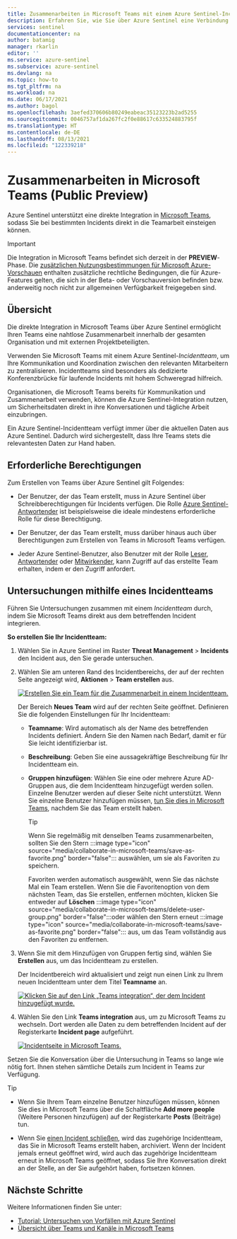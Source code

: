 ```yaml
---
title: Zusammenarbeiten in Microsoft Teams mit einem Azure Sentinel-Incidentteam | Microsoft-Dokumentation
description: Erfahren Sie, wie Sie über Azure Sentinel eine Verbindung zu Microsoft Teams herstellen, um mit anderen Personen in Ihrem Team mithilfe von Azure Sentinel-Daten zusammenzuarbeiten.
services: sentinel
documentationcenter: na
author: batamig
manager: rkarlin
editor: ''
ms.service: azure-sentinel
ms.subservice: azure-sentinel
ms.devlang: na
ms.topic: how-to
ms.tgt_pltfrm: na
ms.workload: na
ms.date: 06/17/2021
ms.author: bagol
ms.openlocfilehash: 3aefed370606b80249eabeac35123223b2ad5255
ms.sourcegitcommit: 0046757af1da267fc2f0e88617c633524883795f
ms.translationtype: HT
ms.contentlocale: de-DE
ms.lasthandoff: 08/13/2021
ms.locfileid: "122339218"
---
```

# <a name="collaborate-in-microsoft-teams-public-preview"></a>Zusammenarbeiten in Microsoft Teams (Public Preview)

Azure Sentinel unterstützt eine direkte Integration in [Microsoft Teams](/microsoftteams/), sodass Sie bei bestimmten Incidents direkt in die Teamarbeit einsteigen können.


> [!IMPORTANT]
> Die Integration in Microsoft Teams befindet sich derzeit in der **PREVIEW**-Phase. Die [zusätzlichen Nutzungsbestimmungen für Microsoft Azure-Vorschauen](https://azure.microsoft.com/support/legal/preview-supplemental-terms/) enthalten zusätzliche rechtliche Bedingungen, die für Azure-Features gelten, die sich in der Beta- oder Vorschauversion befinden bzw. anderweitig noch nicht zur allgemeinen Verfügbarkeit freigegeben sind.

## <a name="overview"></a>Übersicht

Die direkte Integration in Microsoft Teams über Azure Sentinel ermöglicht Ihren Teams eine nahtlose Zusammenarbeit innerhalb der gesamten Organisation und mit externen Projektbeteiligten.

Verwenden Sie Microsoft Teams mit einem Azure Sentinel-*Incidentteam*, um Ihre Kommunikation und Koordination zwischen den relevanten Mitarbeitern zu zentralisieren. Incidentteams sind besonders als dedizierte Konferenzbrücke für laufende Incidents mit hohem Schweregrad hilfreich.

Organisationen, die Microsoft Teams bereits für Kommunikation und Zusammenarbeit verwenden, können die Azure Sentinel-Integration nutzen, um Sicherheitsdaten direkt in ihre Konversationen und tägliche Arbeit einzubringen. 

Ein Azure Sentinel-Incidentteam verfügt immer über die aktuellen Daten aus Azure Sentinel. Dadurch wird sichergestellt, dass Ihre Teams stets die relevantesten Daten zur Hand haben.

## <a name="required-permissions"></a>Erforderliche Berechtigungen

Zum Erstellen von Teams über Azure Sentinel gilt Folgendes:

- Der Benutzer, der das Team erstellt, muss in Azure Sentinel über Schreibberechtigungen für Incidents verfügen. Die Rolle [Azure Sentinel-Antwortender](../role-based-access-control/built-in-roles.md#azure-sentinel-responder) ist beispielsweise die ideale mindestens erforderliche Rolle für diese Berechtigung.

- Der Benutzer, der das Team erstellt, muss darüber hinaus auch über Berechtigungen zum Erstellen von Teams in Microsoft Teams verfügen.

- Jeder Azure Sentinel-Benutzer, also Benutzer mit der Rolle [Leser](../role-based-access-control/built-in-roles.md#azure-sentinel-reader), [Antwortender](../role-based-access-control/built-in-roles.md#azure-sentinel-responder) oder [Mitwirkender](../role-based-access-control/built-in-roles.md#azure-sentinel-contributor), kann Zugriff auf das erstellte Team erhalten, indem er den Zugriff anfordert.

## <a name="use-an-incident-team-to-investigate"></a>Untersuchungen mithilfe eines Incidentteams

Führen Sie Untersuchungen zusammen mit einem *Incidentteam* durch, indem Sie Microsoft Teams direkt aus dem betreffenden Incident integrieren.

**So erstellen Sie Ihr Incidentteam:**

1. Wählen Sie in Azure Sentinel im Raster **Threat Management** > **Incidents** den Incident aus, den Sie gerade untersuchen.

1. Wählen Sie am unteren Rand des Incidentbereichs, der auf der rechten Seite angezeigt wird, **Aktionen** > **Team erstellen** aus.

    [ ![Erstellen Sie ein Team für die Zusammenarbeit in einem Incidentteam.](media/collaborate-in-microsoft-teams/create-team.png) ](media/collaborate-in-microsoft-teams/create-team.png#lightbox)

    Der Bereich **Neues Team** wird auf der rechten Seite geöffnet. Definieren Sie die folgenden Einstellungen für Ihr Incidentteam:

    - **Teamname**: Wird automatisch als der Name des betreffenden Incidents definiert. Ändern Sie den Namen nach Bedarf, damit er für Sie leicht identifizierbar ist.
    - **Beschreibung**: Geben Sie eine aussagekräftige Beschreibung für Ihr Incidentteam ein.
    - **Gruppen hinzufügen**: Wählen Sie eine oder mehrere Azure AD-Gruppen aus, die dem Incidentteam hinzugefügt werden sollen. Einzelne Benutzer werden auf dieser Seite nicht unterstützt. Wenn Sie einzelne Benutzer hinzufügen müssen, [tun Sie dies in Microsoft Teams](#more-users), nachdem Sie das Team erstellt haben.

        > [!TIP]
        > Wenn Sie regelmäßig mit denselben Teams zusammenarbeiten, sollten Sie den Stern :::image type="icon" source="media/collaborate-in-microsoft-teams/save-as-favorite.png" border="false"::: auswählen, um sie als Favoriten zu speichern.
        >
        > Favoriten werden automatisch ausgewählt, wenn Sie das nächste Mal ein Team erstellen. Wenn Sie die Favoritenoption von dem nächsten Team, das Sie erstellen, entfernen möchten, klicken Sie entweder auf **Löschen** :::image type="icon" source="media/collaborate-in-microsoft-teams/delete-user-group.png" border="false":::oder wählen den Stern erneut :::image type="icon" source="media/collaborate-in-microsoft-teams/save-as-favorite.png" border="false"::: aus, um das Team vollständig aus den Favoriten zu entfernen.
        >

1. Wenn Sie mit dem Hinzufügen von Gruppen fertig sind, wählen Sie **Erstellen** aus, um das Incidentteam zu erstellen.

    Der Incidentbereich wird aktualisiert und zeigt nun einen Link zu Ihrem neuen Incidentteam unter dem Titel **Teamname** an.

    [ ![Klicken Sie auf den Link „Teams integration“, der dem Incident hinzugefügt wurde.](media/collaborate-in-microsoft-teams/teams-link-added-to-incident.jpg) ](media/collaborate-in-microsoft-teams/teams-link-added-to-incident.jpg#lightbox)


1. Wählen Sie den Link **Teams integration** aus, um zu Microsoft Teams zu wechseln. Dort werden alle Daten zu dem betreffenden Incident auf der Registerkarte **Incident page** aufgeführt.

    [ ![Incidentseite in Microsoft Teams.](media/collaborate-in-microsoft-teams/incident-in-teams.jpg) ](media/collaborate-in-microsoft-teams/incident-in-teams.jpg#lightbox)

Setzen Sie die Konversation über die Untersuchung in Teams so lange wie nötig fort. Ihnen stehen sämtliche Details zum Incident in Teams zur Verfügung.

> [!TIP]
> - <a name="more-users"></a>Wenn Sie Ihrem Team einzelne Benutzer hinzufügen müssen, können Sie dies in Microsoft Teams über die Schaltfläche **Add more people** (Weitere Personen hinzufügen) auf der Registerkarte **Posts** (Beiträge) tun.
>
> - Wenn Sie [einen Incident schließen](investigate-cases.md#closing-an-incident), wird das zugehörige Incidentteam, das Sie in Microsoft Teams erstellt haben, archiviert. Wenn der Incident jemals erneut geöffnet wird, wird auch das zugehörige Incidentteam erneut in Microsoft Teams geöffnet, sodass Sie Ihre Konversation direkt an der Stelle, an der Sie aufgehört haben, fortsetzen können.
>

## <a name="next-steps"></a>Nächste Schritte

Weitere Informationen finden Sie unter:

- [Tutorial: Untersuchen von Vorfällen mit Azure Sentinel](investigate-cases.md)
- [Übersicht über Teams und Kanäle in Microsoft Teams](/microsoftteams/teams-channels-overview/)
